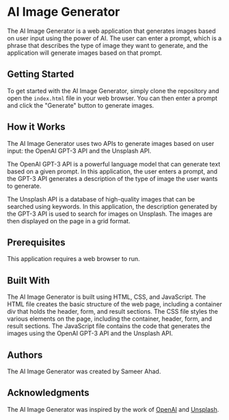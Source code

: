 # AI Image Generator

The AI Image Generator is a web application that generates images based on user input using the power of AI. The user can enter a prompt, which is a phrase that describes the type of image they want to generate, and the application will generate images based on that prompt.

## Getting Started

To get started with the AI Image Generator, simply clone the repository and open the `index.html` file in your web browser. You can then enter a prompt and click the "Generate" button to generate images.

## How it Works

The AI Image Generator uses two APIs to generate images based on user input: the OpenAI GPT-3 API and the Unsplash API.

The OpenAI GPT-3 API is a powerful language model that can generate text based on a given prompt. In this application, the user enters a prompt, and the GPT-3 API generates a description of the type of image the user wants to generate.

The Unsplash API is a database of high-quality images that can be searched using keywords. In this application, the description generated by the GPT-3 API is used to search for images on Unsplash. The images are then displayed on the page in a grid format.

## Prerequisites

This application requires a web browser to run.

## Built With

The AI Image Generator is built using HTML, CSS, and JavaScript. The HTML file creates the basic structure of the web page, including a container div that holds the header, form, and result sections. The CSS file styles the various elements on the page, including the container, header, form, and result sections. The JavaScript file contains the code that generates the images using the OpenAI GPT-3 API and the Unsplash API.

## Authors

The AI Image Generator was created by Sameer Ahad.


## Acknowledgments

The AI Image Generator was inspired by the work of [OpenAI](https://openai.com/) and [Unsplash](https://unsplash.com/).